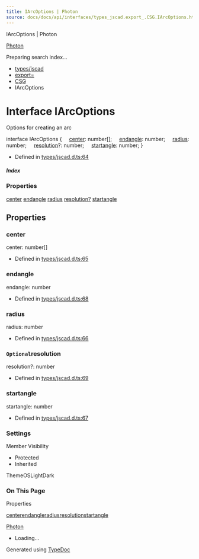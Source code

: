 ```yaml
---
title: IArcOptions | Photon
source: docs/docs/api/interfaces/types_jscad.export_.CSG.IArcOptions.html
---
```


IArcOptions | Photon

[Photon](../index.md)




Preparing search index...

* [types/jscad](../modules/types_jscad.md)
* [export=](../modules/types_jscad.export_.md)
* [CSG](../modules/types_jscad.export_.CSG.md)
* IArcOptions

# Interface IArcOptions

Options for creating an arc

interface IArcOptions {
    [center](#center): number[];
    [endangle](#endangle): number;
    [radius](#radius): number;
    [resolution](#resolution)?: number;
    [startangle](#startangle): number;
}

* Defined in [types/jscad.d.ts:64](https://github.com/mwhite454/photon/blob/main/packages/photon/src/types/jscad.d.ts#L64)

##### Index

### Properties

[center](#center)
[endangle](#endangle)
[radius](#radius)
[resolution?](#resolution)
[startangle](#startangle)

## Properties

### center

center: number[]

* Defined in [types/jscad.d.ts:65](https://github.com/mwhite454/photon/blob/main/packages/photon/src/types/jscad.d.ts#L65)

### endangle

endangle: number

* Defined in [types/jscad.d.ts:68](https://github.com/mwhite454/photon/blob/main/packages/photon/src/types/jscad.d.ts#L68)

### radius

radius: number

* Defined in [types/jscad.d.ts:66](https://github.com/mwhite454/photon/blob/main/packages/photon/src/types/jscad.d.ts#L66)

### `Optional`resolution

resolution?: number

* Defined in [types/jscad.d.ts:69](https://github.com/mwhite454/photon/blob/main/packages/photon/src/types/jscad.d.ts#L69)

### startangle

startangle: number

* Defined in [types/jscad.d.ts:67](https://github.com/mwhite454/photon/blob/main/packages/photon/src/types/jscad.d.ts#L67)

### Settings

Member Visibility

* Protected
* Inherited

ThemeOSLightDark

### On This Page

Properties

[center](#center)[endangle](#endangle)[radius](#radius)[resolution](#resolution)[startangle](#startangle)

[Photon](../index.md)

* Loading...

Generated using [TypeDoc](https://typedoc.org/)
